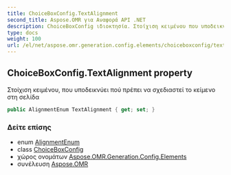 ```yaml
---
title: ChoiceBoxConfig.TextAlignment
second_title: Aspose.OMR για Αναφορά API .NET
description: ChoiceBoxConfig ιδιοκτησία. Στοίχιση κειμένου που υποδεικνύει πού πρέπει να σχεδιαστεί το κείμενο στη σελίδα
type: docs
weight: 100
url: /el/net/aspose.omr.generation.config.elements/choiceboxconfig/textalignment/
---
```

## ChoiceBoxConfig.TextAlignment property

Στοίχιση κειμένου, που υποδεικνύει πού πρέπει να σχεδιαστεί το κείμενο στη σελίδα

```csharp
public AlignmentEnum TextAlignment { get; set; }
```

### Δείτε επίσης

* enum [AlignmentEnum](../../../aspose.omr.generation.config.enums/alignmentenum/)
* class [ChoiceBoxConfig](../)
* χώρος ονομάτων [Aspose.OMR.Generation.Config.Elements](../../choiceboxconfig/)
* συνέλευση [Aspose.OMR](../../../)


